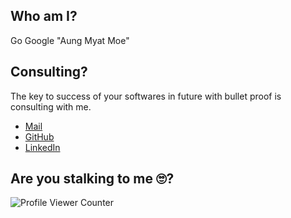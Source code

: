 ## Who am I?

Go Google "Aung Myat Moe"

## Consulting?
The key to success of your softwares in future with bullet proof is consulting with me.
- [Mail](aungmyatmoe834@gmail.com)
- [GitHub](https://github.com/amm834)
- [LinkedIn](https://www.linkedin.com/in/aungmyatmoe)


## Are you stalking to me 🙄?
![Profile Viewer Counter](https://komarev.com/ghpvc/?username=amm834&color=brightgreen)
